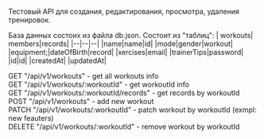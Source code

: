 Тестовый API для создания, редактирования, просмотра, удаления тренировок.

База данных состоих из файла db.json. Состоит из "таблиц":
| workouts| members|records|
|--|--|--|
|name|name|id|
|mode|gender|workout|
|equipment;|dateOfBirth|record|
|xercises|email|
|trainerTips|password|
|id|id|
|createdAt|
|updatedAt|





GET "/api/v1/workouts"  - get all workouts info  
GET "/api/v1/workouts/:workoutId"  - get workoutId info  
GET "/api/v1/workouts/:workoutId/records"  - get records by workoutId  
POST "/api/v1/workouts"  - add new workout  
PATCH "/api/v1/workouts/:workoutId"  - patch workout by workoutId (exmpl: new feauters)  
DELETE "/api/v1/workouts/:workoutId"  - remove workout by workoutId  
